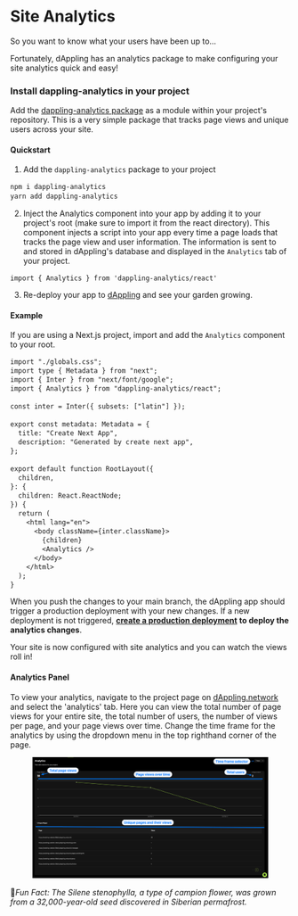 # Site Analytics

So you want to know what your users have been up to...

Fortunately, dAppling has an analytics package to make configuring your site analytics quick and easy!

### Install dappling-analytics in your project

Add the [dappling-analytics package](https://github.com/alwaysbegrowing/dapplingAnalytics) as a module within your project's repository. This is a very simple package that tracks page views and unique users across your site.

#### Quickstart

1. Add the `dappling-analytics` package to your project

```bash
npm i dappling-analytics
yarn add dappling-analytics
```

2. Inject the Analytics component into your app by adding it to your project's root (make sure to import it from the react directory). This component injects a script into your app every time a page loads that tracks the page view and user information. The information is sent to and stored in dAppling's database and displayed in the `Analytics` tab of your project.

```
import { Analytics } from 'dappling-analytics/react'
```

3. Re-deploy your app to [dAppling](https://dappling.network) and see your garden growing.

#### Example

If you are using a Next.js project, import and add the `Analytics` component to your root.

```typescriptreact
import "./globals.css";
import type { Metadata } from "next";
import { Inter } from "next/font/google";
import { Analytics } from "dappling-analytics/react";

const inter = Inter({ subsets: ["latin"] });

export const metadata: Metadata = {
  title: "Create Next App",
  description: "Generated by create next app",
};

export default function RootLayout({
  children,
}: {
  children: React.ReactNode;
}) {
  return (
    <html lang="en">
      <body className={inter.className}>
        {children}
        <Analytics />
      </body>
    </html>
  );
}
```

When you push the changes to your main branch, the dAppling app should trigger a production deployment with your new changes. If a new deployment is not triggered, [**create a production deployment**](create-deployments.md) **to deploy the analytics changes**.

Your site is now configured with site analytics and you can watch the views roll in!

#### Analytics Panel

To view your analytics, navigate to the project page on [dAppling.network](https://dappling.network) and select the 'analytics' tab. Here you can view the total number of page views for your entire site, the total number of users, the number of views per page, and your page views over time. Change the time frame for the analytics by using the dropdown menu in the top righthand corner of the page.

<figure><img src="../.gitbook/assets/CleanShot 2023-08-15 at 10.21.54.png" alt=""><figcaption></figcaption></figure>

:cactus:_Fun Fact: The Silene stenophylla, a type of campion flower, was grown from a 32,000-year-old seed discovered in Siberian permafrost._
